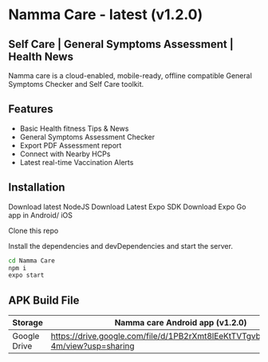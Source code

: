 # Namma Care - latest (v1.2.0)
## Self Care | General Symptoms Assessment | Health News

Namma care is a cloud-enabled, mobile-ready, offline compatible General Symptoms Checker and Self Care toolkit.

## Features
- Basic Health fitness Tips & News
- General Symptoms Assessment Checker
- Export PDF Assessment report
- Connect with Nearby HCPs
- Latest real-time Vaccination Alerts

## Installation

Download latest NodeJS
Download Latest Expo SDK
Download Expo Go app in Android/ iOS

Clone this repo

Install the dependencies and devDependencies and start the server.

```sh
cd Namma Care
npm i
expo start
```

## APK Build File

| Storage | Namma care Android app (v1.2.0) |
| ------ | ------ |
| Google Drive | https://drive.google.com/file/d/1PB2rXmt8lEeKtTVTgvbLjm6satP8h-4m/view?usp=sharing |

